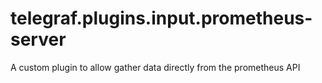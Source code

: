 # telegraf.plugins.input.prometheus-server
A custom plugin to allow gather data directly from the prometheus API
